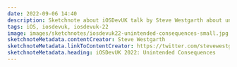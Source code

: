 ```yaml
---
date: 2022-09-06 14:40
description: Sketchnote about iOSDevUK talk by Steve Westgarth about unintended consequences
tags: iOS, iosdevuk, iosdevuk-22
image: images/sketchnotes/iosdevuk22-unintended-consequences-small.jpg
sketchnoteMetadata.contentCreator: Steve Westgarth
sketchnoteMetadata.linkToContentCreator: https://twitter.com/stevewestgarth
sketchnoteMetadata.heading: iOSDevUK 2022: Unintended Consequences
---
```

